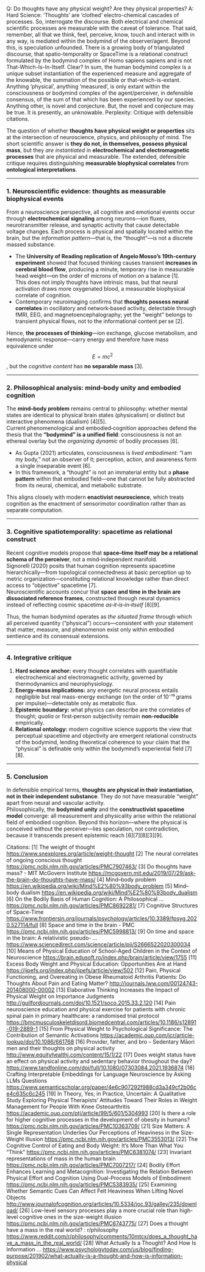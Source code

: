 # 

Q: Do thoughts have any physical weight? Are they physical properties? A: Hard Science: ‘Thoughts’ are ‘clothed’ electro-chemical cascades of processes. So, interrogate the discourse. Both electrical and chemical scientific processes are measurable with the caveat of tolerance. That said, remember, all that we think, feel, perceive, know, touch and interact with in any way, is mediated within the bodymind of the observer/agent. Beyond this, is speculation unfounded. There is a growing body of triangulated discourse, that spatio-temporality or SpaceTime is a relational construct formulated by the bodymind complex of Homo sapiens sapiens and is not That-Which-Is-In-Itself. Clear? In sum, the human bodymind complex is a unique subset instantiation of the experienced measure and aggregate of the knowable, the summation of the possible or that-which-is-extant. Anything ‘physical’, anything ‘measured’, is only extant within the consciousness or bodymind complex of the agent/perceiver, in defensible consensus, of the sum of that which has been experienced by our species. Anything other, is novel and conjecture. But, the novel and conjecture may be true. It is presently, an unknowable. Perplexity: Critique with defensible citations.

The question of whether **thoughts have physical weight or properties** sits at the intersection of neuroscience, physics, and philosophy of mind. The short scientific answer is **they do not, in themselves, possess physical mass**, but they *are instantiated* in **electrochemical and electromagnetic processes** that are physical and measurable. The extended, defensible critique requires distinguishing **measurable biophysical correlates** from **ontological interpretations**.

***

### 1. Neuroscientific evidence: thoughts as measurable biophysical events
From a neuroscience perspective, all cognitive and emotional events occur through **electrochemical signaling** among neurons—ion fluxes, neurotransmitter release, and synaptic activity that cause detectable voltage changes. Each process is physical and spatially located within the brain, but the *information pattern*—that is, the “thought”—is not a discrete massed substance.

- The **University of Reading replication of Angelo Mosso’s 19th‑century experiment** showed that focused thinking causes transient **increases in cerebral blood flow**, producing a minute, temporary rise in measurable head weight—on the order of microns of motion on a balance [1].  
  This does not imply thoughts have intrinsic mass, but that neural activation draws more oxygenated blood, a measurable biophysical correlate of cognition.
- Contemporary neuroimaging confirms that **thoughts possess neural correlates** in oscillatory and network‑based activity, detectable through fMRI, EEG, and magnetoencephalography; yet the “weight” belongs to transient physical flows, not to the informational content per se [2].

Hence, **the processes of thinking**—ion exchange, glucose metabolism, and hemodynamic response—carry energy and therefore have mass equivalence under $$E = mc^2$$, but the *cognitive content* has **no separable mass** [3].

***

### 2. Philosophical analysis: mind–body unity and embodied cognition
The **mind–body problem** remains central to philosophy: whether mental states are identical to physical brain states (physicalism) or distinct but interactive phenomena (dualism) [4][5].  
Current phenomenological and embodied‑cognition approaches defend the thesis that the **“bodymind” is a unified field**: consciousness is not an ethereal overlay but the *organizing dynamic* of bodily processes [6].

- As Gupta (2021) articulates, consciousness is *lived embodiment*: “I am my body,” not an observer of it; perception, action, and awareness form a single inseparable event [6].  
- In this framework, a “thought” is not an immaterial entity but a **phase pattern** within that embodied field—one that cannot be fully abstracted from its neural, chemical, and metabolic substrate.

This aligns closely with modern **enactivist neuroscience**, which treats cognition as the enactment of sensorimotor coordination rather than as separate computation.

***

### 3. Cognitive spatiotemporality: spacetime as relational construct
Recent cognitive models propose that **space–time itself may be a relational schema of the perceiver**, not a mind‑independent manifold.  
Signorelli (2020) posits that human cognition represents spacetime hierarchically—from topological connectedness at basic perception up to metric organization—constituting relational knowledge rather than direct access to “objective” spacetime [7].  
Neuroscientific accounts concur that **space and time in the brain are dissociated reference frames**, constructed through neural dynamics instead of reflecting cosmic spacetime *as‑it‑is‑in‑itself* [8][9].

Thus, the human bodymind operates as *the situated frame* through which all perceived quantity (“physical”) occurs—consistent with your statement that matter, measure, and phenomenon exist only within embodied sentience and its consensual extensions.

***

### 4. Integrative critique
1. **Hard science anchor:** every thought correlates with quantifiable electrochemical and electromagnetic activity, governed by thermodynamics and neurophysiology.  
2. **Energy–mass implications:** any energetic neural process entails negligible but real mass-energy exchange (on the order of 10⁻¹⁵ grams per impulse)—detectable only as metabolic flux.  
3. **Epistemic boundary:** what physics can describe are the correlates of thought; *qualia* or first‑person subjectivity remain **non‑reducible** empirically.  
4. **Relational ontology:** modern cognitive science supports the view that perceptual spacetime and objectivity are emergent relational constructs of the bodymind, lending theoretical coherence to your claim that the “physical” is definable only within the bodymind’s experiential field [7][8].

***

### 5. Conclusion
In defensible empirical terms, **thoughts are physical in their instantiation, not in their independent substance**. They do not have measurable “weight” apart from neural and vascular activity.  
Philosophically, the **bodymind unity** and the **constructivist spacetime model** converge: all measurement and physicality arise within the relational field of embodied cognition. Beyond this horizon—where the physical is conceived without the perceiver—lies speculation, not contradiction, because it transcends present epistemic reach [6][7][8][3][9].

Citations:
[1] The weight of thought https://www.snexplores.org/article/weight-thought
[2] The neural correlates of ongoing conscious thought https://pmc.ncbi.nlm.nih.gov/articles/PMC7907463/
[3] Do thoughts have mass? - MIT McGovern Institute https://mcgovern.mit.edu/2019/07/29/ask-the-brain-do-thoughts-have-mass/
[4] Mind–body problem https://en.wikipedia.org/wiki/Mind%E2%80%93body_problem
[5] Mind–body dualism https://en.wikipedia.org/wiki/Mind%E2%80%93body_dualism
[6] On the Bodily Basis of Human Cognition: A Philosophical ... https://pmc.ncbi.nlm.nih.gov/articles/PMC8692281/
[7] Cognitive Structures of Space-Time https://www.frontiersin.org/journals/psychology/articles/10.3389/fpsyg.2020.527114/full
[8] Space and time in the brain - PMC https://pmc.ncbi.nlm.nih.gov/articles/PMC5998813/
[9] On time and space in the brain: A relativistic pseudo- ... https://www.sciencedirect.com/science/article/pii/S2666522020300034
[10] Means of Physical Education of School-Aged Children in the Context of Neuroscience https://brain.edusoft.ro/index.php/brain/article/view/1755
[11] Excess Body Weight and Physical Education: Opportunities Are at Hand https://ijpefs.org/index.php/ijpefs/article/view/502
[12] Pain, Physical Functioning, and Overeating in Obese Rheumatoid Arthritis Patients: Do Thoughts About Pain and Eating Matter? http://journals.lww.com/00124743-201408000-00002
[13] Elaborative Thinking Increases the Impact of Physical Weight on Importance Judgments http://guilfordjournals.com/doi/10.1521/soco.2015.33.2.120
[14] Pain neuroscience education and physical exercise for patients with chronic spinal pain in primary healthcare: a randomised trial protocol https://bmcmusculoskeletdisord.biomedcentral.com/articles/10.1186/s12891-019-2889-1
[15] From Physical Weight to Psychological Significance: The Contribution of Semantic Activations https://academic.oup.com/jcr/article-lookup/doi/10.1086/661768
[16] Provider, father, and bro – Sedentary Māori men and their thoughts on physical activity http://www.equityhealthj.com/content/15/1/22
[17] Does weight status have an effect on physical activity and sedentary behavior throughout the day? https://www.tandfonline.com/doi/full/10.1080/07303084.2021.1936874
[18] Crafting Interpretable Embeddings for Language Neuroscience by Asking LLMs Questions https://www.semanticscholar.org/paper/4e6c907292f988cd3a349cf2b06ce4c635c6c245
[19] In Theory, Yes; in Practice, Uncertain: A Qualitative Study Exploring Physical Therapists’ Attitudes Toward Their Roles in Weight Management for People With Knee Osteoarthritis https://academic.oup.com/ptj/article/99/5/601/5304993
[20] Is there a role for higher cognitive processes in the development of obesity in humans? https://pmc.ncbi.nlm.nih.gov/articles/PMC10363709/
[21] Size Matters: A Single Representation Underlies Our Perceptions of Heaviness in the Size-Weight Illusion https://pmc.ncbi.nlm.nih.gov/articles/PMC3553013/
[22] The Cognitive Control of Eating and Body Weight: It’s More Than What You “Think” https://pmc.ncbi.nlm.nih.gov/articles/PMC6381074/
[23] Invariant representations of mass in the human brain https://pmc.ncbi.nlm.nih.gov/articles/PMC7007217/
[24] Bodily Effort Enhances Learning and Metacognition: Investigating the Relation Between Physical Effort and Cognition Using Dual-Process Models of Embodiment https://pmc.ncbi.nlm.nih.gov/articles/PMC5383935/
[25] Examining Whether Semantic Cues Can Affect Felt Heaviness When Lifting Novel Objects http://www.journalofcognition.org/articles/10.5334/joc.93/galley/235/download/
[26] Low-level sensory processes play a more crucial role than high-level cognitive ones in the size-weight illusion https://pmc.ncbi.nlm.nih.gov/articles/PMC6743775/
[27] Does a thought have a mass in the real world? : r/philosophy https://www.reddit.com/r/philosophy/comments/10mtcx/does_a_thought_have_a_mass_in_the_real_world/
[28] What Actually Is a Thought? And How Is Information ... https://www.psychologytoday.com/us/blog/finding-purpose/201902/what-actually-is-a-thought-and-how-is-information-physical
